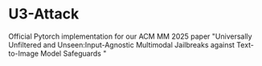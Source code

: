 # U3-Attack
Official Pytorch implementation for our ACM MM 2025 paper "Universally Unfiltered and Unseen:Input-Agnostic Multimodal Jailbreaks against Text-to-Image Model Safeguards "
